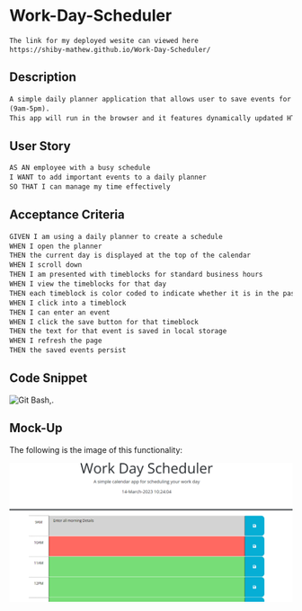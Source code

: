 # Work-Day-Scheduler

```
The link for my deployed wesite can viewed here
https://shiby-mathew.github.io/Work-Day-Scheduler/

```

## Description

```md
A simple daily planner application that allows user to save events for each hour of the day
(9am-5pm).
This app will run in the browser and it features dynamically updated HTML along with CSS powered by jQuery.I used Day.js to work with date and time.
```

## User Story

```md
AS AN employee with a busy schedule
I WANT to add important events to a daily planner
SO THAT I can manage my time effectively
```

## Acceptance Criteria

```md
GIVEN I am using a daily planner to create a schedule
WHEN I open the planner
THEN the current day is displayed at the top of the calendar
WHEN I scroll down
THEN I am presented with timeblocks for standard business hours
WHEN I view the timeblocks for that day
THEN each timeblock is color coded to indicate whether it is in the past, present, or future
WHEN I click into a timeblock
THEN I can enter an event
WHEN I click the save button for that timeblock
THEN the text for that event is saved in local storage
WHEN I refresh the page
THEN the saved events persist
```

## Code Snippet

![Git Bash,.](./assets/images/)

## Mock-Up

The following is the image of this functionality:

![Work-Day-Scheduler Image.](./assets/images/pic.PNG)
